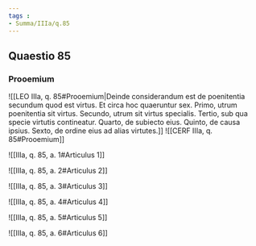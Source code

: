 ```yaml
---
tags : 
- Summa/IIIa/q.85
---
```


## Quaestio 85

### Prooemium

![[LEO IIIa, q. 85#Prooemium|Deinde considerandum est de poenitentia secundum quod est virtus. Et circa hoc quaeruntur sex. Primo, utrum poenitentia sit virtus. Secundo, utrum sit virtus specialis. Tertio, sub qua specie virtutis contineatur. Quarto, de subiecto eius. Quinto, de causa ipsius. Sexto, de ordine eius ad alias virtutes.]]
![[CERF IIIa, q. 85#Prooemium]]

![[IIIa, q. 85, a. 1#Articulus 1]]

![[IIIa, q. 85, a. 2#Articulus 2]]

![[IIIa, q. 85, a. 3#Articulus 3]]

![[IIIa, q. 85, a. 4#Articulus 4]]

![[IIIa, q. 85, a. 5#Articulus 5]]

![[IIIa, q. 85, a. 6#Articulus 6]]

